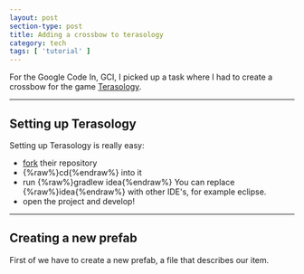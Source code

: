 ```yaml
---
layout: post
section-type: post
title: Adding a crossbow to terasology
category: tech
tags: [ 'tutorial' ]
---
```


For the Google Code In, GCI, I picked up a task where I had to create a crossbow for the game [Terasology](https://github.com/MovingBlocks/Terasology).

---
Setting up Terasology
---
Setting up Terasology is really easy:
- [fork](https://github.com/MovingBlocks/Terasology/fork) their repository
- {%raw%}cd{%endraw%}  into it
- run {%raw%}gradlew idea{%endraw%} You can replace {%raw%}idea{%endraw%} with other IDE's, for example eclipse.
- open the project and develop!

---
Creating a new prefab
---
First of we have to create a new prefab, a file that describes our item.
